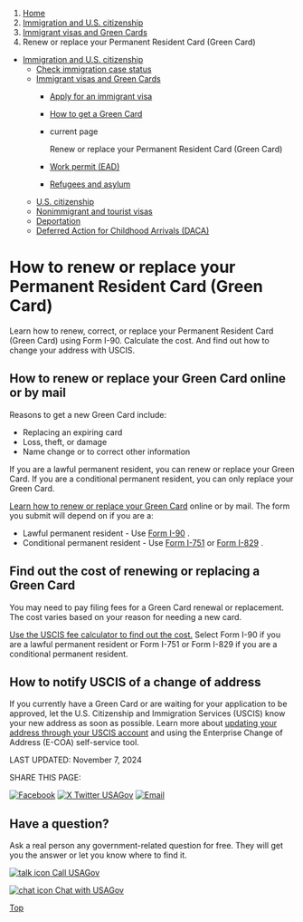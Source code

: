 1. [Home](/)
2. [Immigration and U.S. citizenship](/immigration-and-citizenship)
3. [Immigrant visas and Green Cards](/green-card-permanent-resident-immigrant-visa)
4. Renew or replace your Permanent Resident Card (Green Card)

* [Immigration and U.S. citizenship](/immigration-and-citizenship)
  + [Check immigration case status](/immigration-case-status)
  + [Immigrant visas and Green Cards](/green-card-permanent-resident-immigrant-visa)
    - [Apply for an immigrant visa](/visas)
    - [How to get a Green Card](/how-to-get-green-card)
    - current page

      Renew or replace your Permanent Resident Card (Green Card)
    - [Work permit (EAD)](/work-permit-ead)
    - [Refugees and asylum](/refugee-and-asylum)
  + [U.S. citizenship](/become-us-citizen)
  + [Nonimmigrant and tourist visas](/non-immigrant-visas)
  + [Deportation](/deportation)
  + [Deferred Action for Childhood Arrivals (DACA)](/daca)

How to renew or replace your Permanent Resident Card (Green Card)
=================================================================

Learn how to renew, correct, or replace your Permanent Resident Card (Green Card) using Form I-90. Calculate the cost. And find out how to change your address with USCIS.

**How to renew or replace your Green Card online or by mail**
-------------------------------------------------------------

Reasons to get a new Green Card include:

* Replacing an expiring card
* Loss, theft, or damage
* Name change or to correct other information

If you are a lawful permanent resident, you can renew or replace your Green Card. If you are a conditional permanent resident, you can only replace your Green Card.

[Learn how to renew or replace your Green Card](https://www.uscis.gov/forms/explore-my-options/renew-or-replace-my-green-card)
online or by mail. The form you submit will depend on if you are a:

* Lawful permanent resident - Use
  [Form I-90](https://www.uscis.gov/i-90)
  .
* Conditional permanent resident - Use
  [Form I-751](https://www.uscis.gov/i-751)
  or
  [Form I-829](https://www.uscis.gov/i-829)
  .

**Find out the cost of renewing or replacing a Green Card**
-----------------------------------------------------------

You may need to pay filing fees for a Green Card renewal or replacement. The cost varies based on your reason for needing a new card.

[Use the USCIS fee calculator to find out the cost.](https://www.uscis.gov/feecalculator)
Select Form I-90 if you are a lawful permanent resident or Form I-751 or Form I-829 if you are a conditional permanent resident.

**How to notify USCIS of a change of address**
----------------------------------------------

If you currently have a Green Card or are waiting for your application to be approved, let the U.S. Citizenship and Immigration Services (USCIS) know your new address as soon as possible. Learn more about
[updating your address through your USCIS account](https://egov.uscis.gov/coa/displayCOAForm.do)
and using the Enterprise Change of Address (E-COA) self-service tool.

LAST UPDATED:
November 7, 2024

SHARE THIS PAGE:

[![Facebook](/themes/custom/usagov/images/social-media-icons/Facebook_Icon.svg)](https://www.facebook.com/sharer/sharer.php?u=https://www.usa.gov/renew-green-card&v=3)
[![X Twitter USAGov](/themes/custom/usagov/images/social-media-icons/X_Twitter_Icon.svg?version=2)](https://twitter.com/intent/tweet?source=webclient&text=https://www.usa.gov/renew-green-card)
[![Email](/themes/custom/usagov/images/social-media-icons/Email_Icon.svg?version=2)](mailto:?subject=https://www.usa.gov/renew-green-card)

Have a question?
----------------

Ask a real person any government-related question for free. They will get you the answer or let you know where to find it.

[![talk icon](/themes/custom/usagov/images/ICONS_talk.png)
Call USAGov](/phone)

[![chat icon](/themes/custom/usagov/images/ICONS_chat.png)
Chat with USAGov](/chat)

[Top](#main-content)